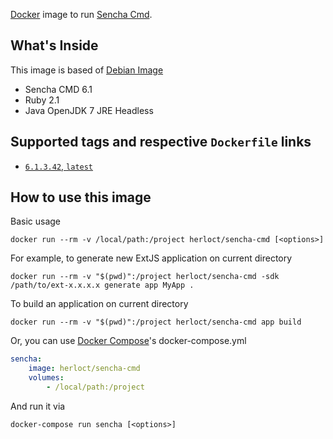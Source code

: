 [Docker](http://www.docker.com/) image to run [Sencha Cmd](http://www.sencha.com/products/sencha-cmd/#overview).

## What's Inside

This image is based of [Debian Image](https://hub.docker.com/_/debian/)

* Sencha CMD 6.1
* Ruby 2.1
* Java OpenJDK 7 JRE Headless

## Supported tags and respective `Dockerfile` links

* [`6.1.3.42`, `latest`](https://github.com/herloct/docker-sencha-cmd/blob/master/6.1.3.42/Dockerfile)

## How to use this image

Basic usage

```shell
docker run --rm -v /local/path:/project herloct/sencha-cmd [<options>]
```

For example, to generate new ExtJS application on current directory

```shell
docker run --rm -v "$(pwd)":/project herloct/sencha-cmd -sdk /path/to/ext-x.x.x.x generate app MyApp .
```

To build an application on current directory

```shell
docker run --rm -v "$(pwd)":/project herloct/sencha-cmd app build
```

Or, you can use [Docker Compose](https://docs.docker.com/compose/)'s docker-compose.yml

```yaml
sencha:
    image: herloct/sencha-cmd
    volumes:
        - /local/path:/project
```

And run it via

```shell
docker-compose run sencha [<options>]
```
